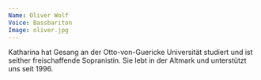 ```yaml
---
Name: Oliver Wolf
Voice: Bassbariton
Image: oliver.jpg
---
```


Katharina hat Gesang an der Otto-von-Guericke Universität studiert und ist seither freischaffende Sopranistin. Sie lebt in der Altmark und unterstützt uns seit 1996.